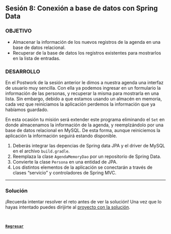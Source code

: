 ## Sesión 8: Conexión a base de datos con Spring Data

### OBJETIVO

- Almacenar la información de los nuevos registros de la agenda en una base de datos relacional.
- Recuperar de la base de datos los registros existentes para mostrarlos en la lista de entradas.

### DESARROLLO

En el Postwork de la sesión anterior le dimos a nuestra agenda una interfaz de usuario muy sencilla. Con ella ya podemos ingresar en un formulario la información de las personas, y recuperar la misma para mostrarla en una lista. Sin embargo, debido a que estamos usando un almacén en memoria, cada vez que reiniciamos la aplicación perdemos la información que ya habíamos guardado. 

En esta ocasión tu misión será extender este programa eliminando el `Set` en donde almacenamos la información de la agenda, y reemplzándolo por una base de datos relacional en MySQL. De esta forma, aunque reiniciemos la aplicación la información seguirá estando disponible.

1. Deberás integrar las depencias de Spring data JPA y el driver de MySQL en el archivo `build.gradle`.
1. Reemplaza la clase `AgendaMemoryDao` por un repositorio de Spring Data.
1. Convierte la clase `Persona` en una entidad de JPA.
1. Los distintos elementos de la aplicación se conectarán a través de clases “servicio” y controladores de Spring MVC.


---

### Solución
¡Recuerda intentar resolver el reto antes de ver la solución! Una vez que lo hayas intentado puedes dirijirte al [proyecto con la solución](./solucion).

<br>

[**`Regresar`**](../)